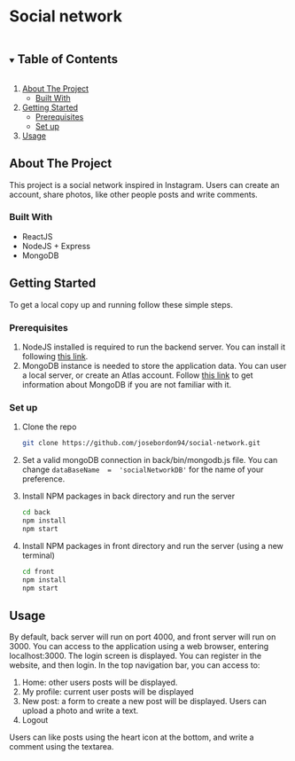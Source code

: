 # Social network
<details open="open">
  <summary><h2 style="display: inline-block">Table of Contents</h2></summary>
  <ol>
    <li>
      <a href="#about-the-project">About The Project</a>
      <ul>
        <li><a href="#built-with">Built With</a></li>
      </ul>
    </li>
    <li>
      <a href="#getting-started">Getting Started</a>
      <ul>
        <li><a href="#prerequisites">Prerequisites</a></li>
        <li><a href="#installation">Set up</a></li>
      </ul>
    </li>
    <li><a href="#usage">Usage</a></li>
  </ol>
</details>

## About The Project
This project is a social network inspired in Instagram. Users can create an account, share photos, like other people posts and write comments.
### Built With
* ReactJS
* NodeJS + Express
* MongoDB

## Getting Started

To get a local copy up and running follow these simple steps.

### Prerequisites

1. NodeJS installed is required to run the backend server. You can install it following [this link](https://nodejs.org/es/). 
2. MongoDB instance is needed to store the application data. You can user a local server, or create an Atlas account. Follow [this link](https://www.mongodb.com/es) to get information about MongoDB if you are not familiar with it.  

### Set up

1. Clone the repo
   ```sh
   git clone https://github.com/josebordon94/social-network.git
   ```
2. Set a valid mongoDB connection in back/bin/mongodb.js file. You can change `dataBaseName  =  'socialNetworkDB'` for the name of your preference.
3. Install NPM packages in back directory and run the server
   ```sh
   cd back
   npm install
   npm start
   ```
4. Install NPM packages in front directory and run the server (using a new terminal)

   ```sh
   cd front
   npm install
   npm start
   ```
## Usage

By default, back server will run on port 4000, and front server will run on 3000. You can access to the application using a web browser, entering localhost:3000. 
The login screen is displayed. You can register in the website, and then login.
In the top navigation bar, you can access to:

1. Home: other users posts will be displayed.
2. My profile: current user posts will be displayed
3. New post: a form to create a new post will be displayed. Users can upload a photo and write a text.
4. Logout

Users can like posts using the heart icon at the bottom, and write a comment using the textarea.
